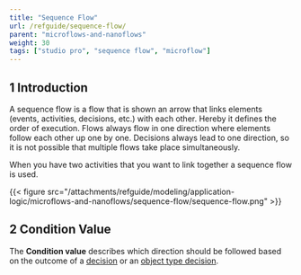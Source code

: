 ```yaml
---
title: "Sequence Flow"
url: /refguide/sequence-flow/
parent: "microflows-and-nanoflows"
weight: 30
tags: ["studio pro", "sequence flow", "microflow"]
---
```


## 1 Introduction

A sequence flow is a flow that is shown an arrow that links elements (events, activities, decisions, etc.) with each other. Hereby it defines the order of execution. Flows always flow in one direction where elements follow each other up one by one. Decisions always lead to one direction, so it is not possible that multiple flows take place simultaneously.

When you have two activities that you want to link together a sequence flow is used.

{{< figure src="/attachments/refguide/modeling/application-logic/microflows-and-nanoflows/sequence-flow/sequence-flow.png" >}}

## 2 Condition Value

The **Condition value** describes which direction should be followed based on the outcome of a [decision](/refguide/decision/) or an [object type decision](/refguide/object-type-decision/).
